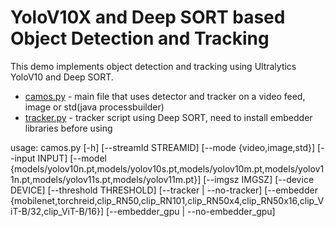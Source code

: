 # YoloV10X and Deep SORT based Object Detection and Tracking
This demo implements object detection and tracking using Ultralytics YoloV10 and Deep SORT.

- [camos.py](./camos.py) - main file that uses detector and tracker on a video feed, image or std(java processbuilder)
- [tracker.py](./tracker.py) - tracker script using Deep SORT, need to install embedder libraries before using

usage: camos.py [-h] [--streamId STREAMID] [--mode {video,image,std}] [--input INPUT]
                [--model {models/yolov10n.pt,models/yolov10s.pt,models/yolov10m.pt,models/yolov11n.pt,models/yolov11s.pt,models/yolov11m.pt}] [--imgsz IMGSZ]
                [--device DEVICE] [--threshold THRESHOLD] [--tracker | --no-tracker]
                [--embedder {mobilenet,torchreid,clip_RN50,clip_RN101,clip_RN50x4,clip_RN50x16,clip_ViT-B/32,clip_ViT-B/16}] [--embedder_gpu | --no-embedder_gpu]

